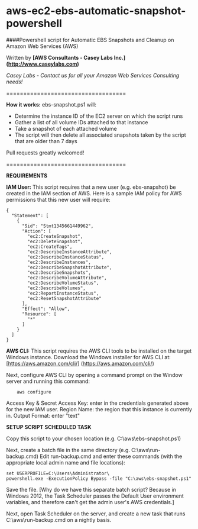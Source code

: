 aws-ec2-ebs-automatic-snapshot-powershell
===================================

####Powershell script for Automatic EBS Snapshots and Cleanup on Amazon Web Services (AWS)

Written by **[AWS Consultants - Casey Labs Inc.] (http://www.caseylabs.com)**

*Casey Labs - Contact us for all your Amazon Web Services Consulting needs!*

===================================

**How it works:**
ebs-snapshot.ps1 will:
- Determine the instance ID of the EC2 server on which the script runs
- Gather a list of all volume IDs attached to that instance
- Take a snapshot of each attached volume
- The script will then delete all associated snapshots taken by the script that are older than 7 days


Pull requests greatly welcomed!

===================================

**REQUIREMENTS**

**IAM User:** This script requires that a new user (e.g. ebs-snapshot) be created in the IAM section of AWS. 
Here is a sample IAM policy for AWS permissions that this new user will require:

```
{
  "Statement": [
    {
      "Sid": "Stmt1345661449962",
      "Action": [
        "ec2:CreateSnapshot",
        "ec2:DeleteSnapshot",
        "ec2:CreateTags",
        "ec2:DescribeInstanceAttribute",
        "ec2:DescribeInstanceStatus",
        "ec2:DescribeInstances",
        "ec2:DescribeSnapshotAttribute",
        "ec2:DescribeSnapshots",
        "ec2:DescribeVolumeAttribute",
        "ec2:DescribeVolumeStatus",
        "ec2:DescribeVolumes",
        "ec2:ReportInstanceStatus",
        "ec2:ResetSnapshotAttribute"
      ],
      "Effect": "Allow",
      "Resource": [
        "*"
      ]
    }
  ]
}
```


**AWS CLI:** This script requires the AWS CLI tools to be installed on the target Windows instance.
Download the Windows installer for AWS CLI at: [https://aws.amazon.com/cli/] (https://aws.amazon.com/cli/)

Next, configure AWS CLI by opening a command prompt on the Window server and running this command: 
```
	aws configure
```

Access Key & Secret Access Key: enter in the credentials generated above for the new IAM user.
Region Name: the region that this instance is currently in.
Output Format: enter "text"


**SETUP SCRIPT SCHEDULED TASK**

Copy this script to your chosen location (e.g. C:\aws\ebs-snapshot.ps1)

Next, create a batch file in the same directory (e.g. C:\aws\run-backup.cmd)
Edit run-backup.cmd and enter these commands (with the appropriate local admin name and file locations):

```
set USERPROFILE=C:\Users\Administrator\
powershell.exe -ExecutionPolicy Bypass -file "C:\aws\ebs-snapshot.ps1"
```

Save the file. [Why do we have this separate batch script? Because in Windows 2012, the Task Scheduler passes the Default User environment variables, and therefore can't get the admin user's AWS credentials.]

Next, open Task Scheduler on the server, and create a new task that runs C:\aws\run-backup.cmd on a nightly basis.
